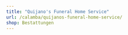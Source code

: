 ```yaml
---
title: "Quijano's Funeral Home Service"
url: /calamba/quijanos-funeral-home-service/
shop: Bestattungen
---
```

